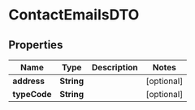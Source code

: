 

# ContactEmailsDTO


## Properties

Name | Type | Description | Notes
------------ | ------------- | ------------- | -------------
**address** | **String** |  |  [optional]
**typeCode** | **String** |  |  [optional]



